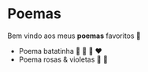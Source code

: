 # Poemas

Bem vindo aos meus **poemas** favoritos :clap:

* Poema batatinha :potato: :baby: :woman: :heart:
* Poema rosas & violetas :rose: :tulip:
